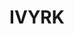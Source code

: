 ---
ee_id: '4453'
site: '1'
type: '2'
url: 2018-072-ivyrk
title: IVYRK
year: '2018'
display_year: '2018'
medium: IQDemy Premium UV ink on​ ​IKEA LINNMON​ table tops
dims: 118 x 29.5
pitch:
ps:
live_url:
related:
youtube:
related_code:
imgs: ivry-2018-072-db-ug--h7yX.jpg
subheading:
download:
add_credit:
add_credits:
commission:
layout: things-i-made
---